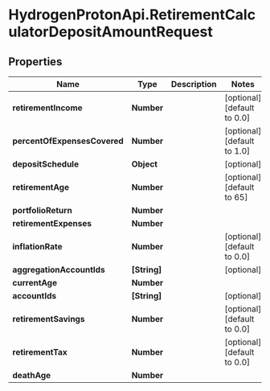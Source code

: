 # HydrogenProtonApi.RetirementCalculatorDepositAmountRequest

## Properties
Name | Type | Description | Notes
------------ | ------------- | ------------- | -------------
**retirementIncome** | **Number** |  | [optional] [default to 0.0]
**percentOfExpensesCovered** | **Number** |  | [optional] [default to 1.0]
**depositSchedule** | **Object** |  | [optional] 
**retirementAge** | **Number** |  | [optional] [default to 65]
**portfolioReturn** | **Number** |  | 
**retirementExpenses** | **Number** |  | 
**inflationRate** | **Number** |  | [optional] [default to 0.0]
**aggregationAccountIds** | **[String]** |  | [optional] 
**currentAge** | **Number** |  | 
**accountIds** | **[String]** |  | [optional] 
**retirementSavings** | **Number** |  | [optional] [default to 0.0]
**retirementTax** | **Number** |  | [optional] [default to 0.0]
**deathAge** | **Number** |  | 



